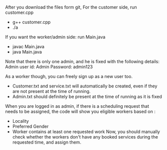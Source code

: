After you download the files form git,
For the customer side, run customer.cpp
- g++ customer.cpp
- ./a

If you want the worker/admin side: run Main.java
- javac Main.java
- java Main.java

Note that there is only one admin, and he is fixed with the following details:
Admin user id: Admin
Password: admin123

As a worker though, you can freely sign up as a new user too.

- Customer.txt and service.txt will automatically be created, even if they are not present at the time of running. 
- Admin.txt should definitely be present at the time of running as it is fixed

When you are logged in as admin, if there is a scheduling request that needs to be assigned, the code will show you eligible workers based on :
- Locality
- Preferred Gender
- Worker contains at least one requested work
Now, you should manually check whether the workers don't have any booked services during the requested time, and assign them.

